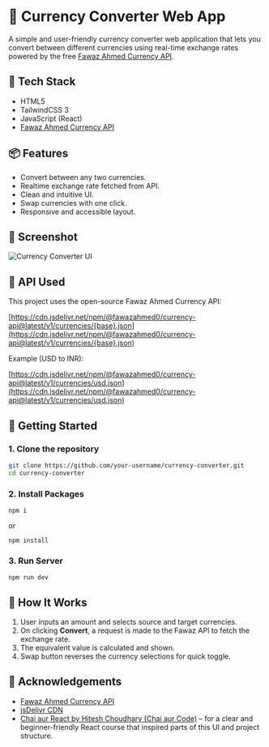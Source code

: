 # 💱 Currency Converter Web App

A simple and user-friendly currency converter web application that lets you convert between different currencies using real-time exchange rates powered by the free [Fawaz Ahmed Currency API](https://github.com/fawazahmed0/currency-api).


## 🧰 Tech Stack

- HTML5
- TailwindCSS 3
- JavaScript (React)
- [Fawaz Ahmed Currency API](https://cdn.jsdelivr.net/npm/@fawazahmed0/currency-api@latest/v1/currencies)

## 📦 Features

- Convert between any two currencies.
- Realtime exchange rate fetched from API.
- Clean and intuitive UI.
- Swap currencies with one click.
- Responsive and accessible layout.

## 📸 Screenshot

![Currency Converter UI](./ss.png)

## 🔗 API Used

This project uses the open-source Fawaz Ahmed Currency API:


[https://cdn.jsdelivr.net/npm/@fawazahmed0/currency-api@latest/v1/currencies/{base}.json](https://cdn.jsdelivr.net/npm/@fawazahmed0/currency-api@latest/v1/currencies/{base}.json)


Example (USD to INR):

[https://cdn.jsdelivr.net/npm/@fawazahmed0/currency-api@latest/v1/currencies/usd.json](https://cdn.jsdelivr.net/npm/@fawazahmed0/currency-api@latest/v1/currencies/usd.json)


## 🚀 Getting Started

### 1. Clone the repository

```bash
git clone https://github.com/your-username/currency-converter.git
cd currency-converter
````

### 2. Install Packages
```npm
npm i
```
or
```npm
npm install
```
### 3. Run Server
```npm
npm run dev
```

## 🔄 How It Works

1. User inputs an amount and selects source and target currencies.
2. On clicking **Convert**, a request is made to the Fawaz API to fetch the exchange rate.
3. The equivalent value is calculated and shown.
4. Swap button reverses the currency selections for quick toggle.


## 🙏 Acknowledgements

* [Fawaz Ahmed Currency API](https://github.com/fawazahmed0/currency-api)
* [jsDelivr CDN](https://www.jsdelivr.com/)
* [Chai aur React by Hitesh Choudhary (Chai aur Code)](https://youtube.com/playlist?list=PLu71SKxNbfoDqgPchmvIsL4hTnJIrtige&si=MKhyRZx-JrS40cVQ) – for a clear and beginner-friendly React course that inspired parts of this UI and project structure.

